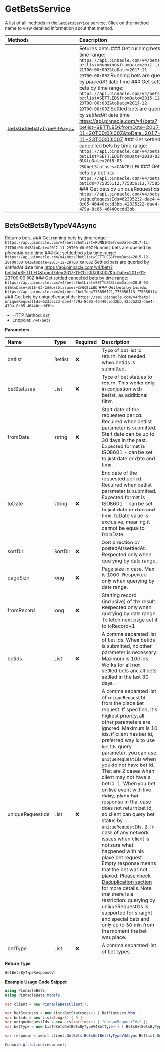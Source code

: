 # GetBetsService

A list of all methods in the `GetBetsService` service. Click on the method name to view detailed information about that method.

| Methods                                               | Description                                                                                                                                                                                                                                                                                                                                                                                                                                                                                                                                                                                                                                                                                                                                                                                                                                                                                                                                                 |
| :---------------------------------------------------- | :---------------------------------------------------------------------------------------------------------------------------------------------------------------------------------------------------------------------------------------------------------------------------------------------------------------------------------------------------------------------------------------------------------------------------------------------------------------------------------------------------------------------------------------------------------------------------------------------------------------------------------------------------------------------------------------------------------------------------------------------------------------------------------------------------------------------------------------------------------------------------------------------------------------------------------------------------------- |
| [BetsGetBetsByTypeV4Async](#betsgetbetsbytypev4async) | Returns bets. ### Get running bets by time range: `https://api.pinnacle.com/v4/bets?betlist=RUNNING&fromDate=2017-11-21T00:00:00Z&toDate=2017-11-29T00:00:00Z` Running bets are queried by _placedAt_ date time ### Get settled bets by time range: `https://api.pinnacle.com/v4/bets?betlist=SETTLED&fromDate=2015-12-28T00:00:00Z&toDate=2015-12-29T00:00:00Z` Settled bets are queried by _settledAt_ date time https://api.pinnacle.com/v4/bets?betlist=SETTLED&fromDate=2017-11-20T00:00:00Z&toDate=2017-11-23T00:00:00Z ### Get settled cancelled bets by time range: `https://api.pinnacle.com/v4/bets?betList=SETTLED&fromDate=2018-03-01&toDate=2018-03-28&betStatuses=CANCELLED` ### Get bets by bet ids: `https://api.pinnacle.com/v4/bets?betIds=775856112,775856113,775856114` ### Get bets by uniqueRequestIds: `https://api.pinnacle.com/v4/bets?uniqueRequestIds=62335222-dae4-479a-8c05-46440ccdd3bb,42335222-dae4-479a-8c05-46440ccdd3bb` |

## BetsGetBetsByTypeV4Async

Returns bets. ### Get running bets by time range: `https://api.pinnacle.com/v4/bets?betlist=RUNNING&fromDate=2017-11-21T00:00:00Z&toDate=2017-11-29T00:00:00Z` Running bets are queried by _placedAt_ date time ### Get settled bets by time range: `https://api.pinnacle.com/v4/bets?betlist=SETTLED&fromDate=2015-12-28T00:00:00Z&toDate=2015-12-29T00:00:00Z` Settled bets are queried by _settledAt_ date time https://api.pinnacle.com/v4/bets?betlist=SETTLED&fromDate=2017-11-20T00:00:00Z&toDate=2017-11-23T00:00:00Z ### Get settled cancelled bets by time range: `https://api.pinnacle.com/v4/bets?betList=SETTLED&fromDate=2018-03-01&toDate=2018-03-28&betStatuses=CANCELLED` ### Get bets by bet ids: `https://api.pinnacle.com/v4/bets?betIds=775856112,775856113,775856114` ### Get bets by uniqueRequestIds: `https://api.pinnacle.com/v4/bets?uniqueRequestIds=62335222-dae4-479a-8c05-46440ccdd3bb,42335222-dae4-479a-8c05-46440ccdd3bb`

- HTTP Method: `GET`
- Endpoint: `/v4/bets`

**Parameters**

| Name             | Type                             | Required | Description                                                                                                                                                                                                                                                                                                                                                                                                                                                                                                                                                                                                                                                                                                                                                                                                                                                                                                                                            |
| :--------------- | :------------------------------- | :------- | :----------------------------------------------------------------------------------------------------------------------------------------------------------------------------------------------------------------------------------------------------------------------------------------------------------------------------------------------------------------------------------------------------------------------------------------------------------------------------------------------------------------------------------------------------------------------------------------------------------------------------------------------------------------------------------------------------------------------------------------------------------------------------------------------------------------------------------------------------------------------------------------------------------------------------------------------------- |
| betlist          | Betlist                          | ❌       | Type of bet list to return. Not needed when betids is submitted.                                                                                                                                                                                                                                                                                                                                                                                                                                                                                                                                                                                                                                                                                                                                                                                                                                                                                       |
| betStatuses      | List<BetStatuses>                | ❌       | Type of bet statues to return. This works only in conjustion with betlist, as additional filter.                                                                                                                                                                                                                                                                                                                                                                                                                                                                                                                                                                                                                                                                                                                                                                                                                                                       |
| fromDate         | string                           | ❌       | Start date of the requested period. Required when betlist parameter is submitted. Start date can be up to 30 days in the past. Expected format is ISO8601 - can be set to just date or date and time.                                                                                                                                                                                                                                                                                                                                                                                                                                                                                                                                                                                                                                                                                                                                                  |
| toDate           | string                           | ❌       | End date of the requested period. Required when betlist parameter is submitted. Expected format is ISO8601 - can be set to just date or date and time. toDate value is exclusive, meaning it cannot be equal to fromDate.                                                                                                                                                                                                                                                                                                                                                                                                                                                                                                                                                                                                                                                                                                                              |
| sortDir          | SortDir                          | ❌       | Sort direction by postedAt/settledAt. Respected only when querying by date range.                                                                                                                                                                                                                                                                                                                                                                                                                                                                                                                                                                                                                                                                                                                                                                                                                                                                      |
| pageSize         | long                             | ❌       | Page size in case. Max is 1000. Respected only when querying by date range.                                                                                                                                                                                                                                                                                                                                                                                                                                                                                                                                                                                                                                                                                                                                                                                                                                                                            |
| fromRecord       | long                             | ❌       | Starting record (inclusive) of the result. Respected only when querying by date range. To fetch next page set it to toRecord+1                                                                                                                                                                                                                                                                                                                                                                                                                                                                                                                                                                                                                                                                                                                                                                                                                         |
| betids           | List<long>                       | ❌       | A comma separated list of bet ids. When betids is submitted, no other parameter is necessary. Maximum is 100 ids. Works for all non settled bets and all bets settled in the last 30 days.                                                                                                                                                                                                                                                                                                                                                                                                                                                                                                                                                                                                                                                                                                                                                             |
| uniqueRequestIds | List<string>                     | ❌       | A comma separated list of `uniqueRequestId` from the place bet request. If specified, it's highest priority, all other parameters are ignored. Maximum is 10 ids. If client has bet id, preferred way is to use `betIds` query parameter, you can use `uniqueRequestIds` when you do not have bet id. That are 2 cases when client may not have a bet id: 1. When you bet on live event with live delay, place bet response in that case does not return bet id, so client can query bet status by `uniqueRequestIds`. 2. In case of any network issues when client is not sure what happened with his place bet request. Empty response means that the bet was not placed. Please check [Deduplication section](https://www.pinnacle.com/de/api/manual#overview) for more details. Note that there is a restriction: querying by uniqueRequestIds is supported for straight and special bets and only up to 30 min from the moment the bet was place. |
| betType          | List<BetsGetBetsByTypeV4BetType> | ❌       | A comma separated list of bet types.                                                                                                                                                                                                                                                                                                                                                                                                                                                                                                                                                                                                                                                                                                                                                                                                                                                                                                                   |

**Return Type**

`GetBetsByTypeResponseV4`

**Example Usage Code Snippet**

```csharp
using PinnacleBets;
using PinnacleBets.Models;

var client = new PinnacleBetsClient();

var betStatuses = new List<BetStatuses>() { BetStatuses.Won };
var betids = new List<long>() { 9 };
var uniqueRequestIds = new List<string>() { "uniqueRequestIds" };
var betType = new List<BetsGetBetsByTypeV4BetType>() { BetsGetBetsByTypeV4BetType.Spread };

var response = await client.GetBets.BetsGetBetsByTypeV4Async(Betlist.Settled, betStatuses, "fromDate", "toDate", SortDir.Asc, 1000, 0, betids, uniqueRequestIds, betType);

Console.WriteLine(response);
```

<!-- This file was generated by liblab | https://liblab.com/ -->
